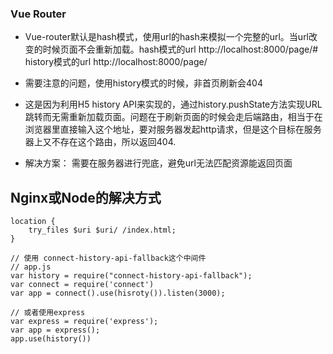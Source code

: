 ### Vue Router
* Vue-router默认是hash模式，使用url的hash来模拟一个完整的url。当url改变的时候页面不会重新加载。hash模式的url http://localhost:8000/page/#  history模式的url http://localhost:8000/page/

* 需要注意的问题，使用history模式的时候，非首页刷新会404
* 这是因为利用H5 history API来实现的，通过history.pushState方法实现URL跳转而无需重新加载页面。问题在于刷新页面的时候会走后端路由，相当于在浏览器里直接输入这个地址，要对服务器发起http请求，但是这个目标在服务器上又不存在这个路由，所以返回404.
* 解决方案： 需要在服务器进行兜底，避免url无法匹配资源能返回页面

## Nginx或Node的解决方式

```
location {
    try_files $uri $uri/ /index.html;
}
```

```
// 使用 connect-history-api-fallback这个中间件
// app.js
var history = require("connect-history-api-fallback");
var connect = require('connect')
var app = connect().use(hisroty()).listen(3000);

// 或者使用express
var express = require('express');
var app = express();
app.use(history())
```
